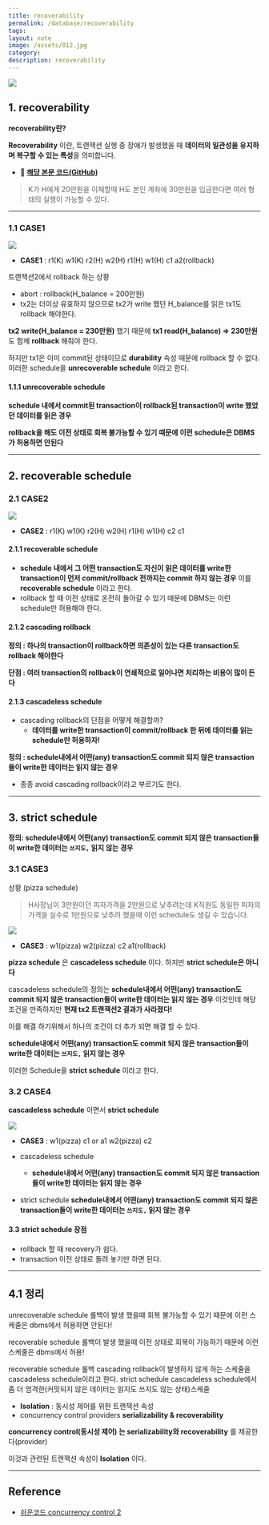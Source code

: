 ```yaml
---
title: recoverability
permalink: /database/recoverability
tags: 
layout: note
image: /assets/812.jpg
category: 
description: recoverability
---
```


![](/assets/812.jpg)

## 1. recoverability

**recoverability란?**

**Recoverability** 이란, 트랜잭션 실행 중 장애가 발생했을 때 **데이터의 일관성을 유지하며 복구할 수 있는 특성**을 의미합니다.

- 🐙 **[해당 본문 코드(GitHub)](https://github.com/yanggwangseong/implementation/tree/main/concurrency-control)** 

>  K가 H에게 20만원을 이체할때 H도 본인 계좌에 30만원을 입금한다면 여러 형태의 실행이 가능할 수 있다.

---

### 1.1 CASE1

![](/assets/recoverability01.png)

- **CASE1** : r1(K) w1(K) r2(H) w2(H) r1(H) w1(H) c1 a2(rollback)

트랜잭션2에서 rollback 하는 상황

- abort : rollback(H_balance = 200만원)
- tx2는 더이상 유효하지 않으므로 tx2가 write 했던 H_balance를 읽은 tx1도 rollback 해야한다.

**tx2 write(H_balance = 230만원)** 했기 때문에 **tx1 read(H_balance) => 230만원** 도 함께 **rollback** 해줘야 한다.

하지만 tx1은 이미 commit된 상태이므로 **durability** 속성 때문에 rollback 할 수 없다. 이러한 schedule을 **unrecoverable schedule** 이라고 한다.

#### 1.1.1 unrecoverable schedule

**schedule 내에서 commit된 transaction이 rollback된 transaction이 write 했었던 데이터를 읽은 경우** 

**rollback을 해도 이전 상태로 회복 불가능할 수 있기 때문에 이런 schedule은 DBMS가 허용하면 안된다** 

---

## 2. recoverable schedule

### 2.1 CASE2

![](/assets/recoverability02.png)

- **CASE2** : r1(K) w1(K) r2(H) w2(H) r1(H) w1(H) c2 c1

#### 2.1.1 recoverable schedule

- **schedule 내에서 그 어떤 transaction도 자신이 읽은 데이터를 write한 transaction이 먼저 commit/rollback 전까지는 commit 하지 않는 경우** 이를 **recoverable schedule** 이라고 한다.
- rollback 할 때 이전 상태로 온전히 돌아갈 수 있기 때문에 DBMS는 이런 schedule만 허용해야 한다.

#### 2.1.2 cascading rollback

**정의 : 하나의 transaction이 rollback하면 의존성이 있는 다른 transaction도 rollback 해야한다** 

**단점 : 여러 transaction의 rollback이 연쇄적으로 일어나면 처리하는 비용이 많이 든다** 

#### 2.1.3 cascadeless schedule

- cascading rollback의 단점을 어떻게 해결할까?
	- **데이터를 write한 transaction이 commit/rollback 한 뒤에 데이터를 읽는 schedule만 허용하자!**

**정의 : schedule내에서 어떤(any) transaction도 commit 되지 않은 transaction들이 write한 데이터는 읽지 않는 경우** 

- 종종 avoid cascading rollback이라고 부르기도 한다.

---

## 3. strict schedule

**정의: schedule내에서 어떤(any) transaction도 commit 되지 않은 transaction들이 write한 데이터는 `쓰지도,` 읽지 않는 경우**

### 3.1 CASE3

상황 (pizza schedule)

> H사장님이 3만원이던 피자가격을 2만원으로 낮추려는데 K직원도 동일한 피자의 가격을 실수로 1만원으로 낮추려 했을때 이런 schedule도 생길 수 있습니다.

![](/assets/recoverability03.png)

- **CASE3** : w1(pizza) w2(pizza) c2 a1(rollback)

**pizza schedule** 은 **cascadeless schedule** 이다. 하지만 **strict schedule은 아니다** 

cascadeless schedule의 정의는 **schedule내에서 어떤(any) transaction도 commit 되지 않은 transaction들이 write한 데이터는 읽지 않는 경우** 이것인데 해당 조건을 만족하지만 **현재 tx2 트랜잭션2 결과가 사라졌다!**

이를 해결 하기위해서 하나의 조건이 더 추가 되면 해결 할 수 있다.

**schedule내에서 어떤(any) transaction도 commit 되지 않은 transaction들이 write한 데이터는 `쓰지도,` 읽지 않는 경우**

이러한 Schedule을 **strict schedule** 이라고 한다.

### 3.2 CASE4

**cascadeless schedule** 이면서 **strict schedule** 

![](/assets/recoverability04.png)

- **CASE3** : w1(pizza) c1 or a1 w2(pizza) c2

- cascadeless schedule
	- **schedule내에서 어떤(any) transaction도 commit 되지 않은 transaction들이 write한 데이터는 읽지 않는 경우**
- strict schedule
	**schedule내에서 어떤(any) transaction도 commit 되지 않은 transaction들이 write한 데이터는 `쓰지도,` 읽지 않는 경우**

#### 3.3 strict schedule 장점

- rollback 할 때 recovery가 쉽다.
- transaction 이전 상태로 돌려 놓기만 하면 된다.



---

## 4.1 정리
unrecoverable schedule
롤백이 발생 했을때 회복 불가능할 수 있기 때문에 
이런 스케줄은 dbms에서 허용하면 안된다!

recoverable schedule
롤백이 발생 했을때 이전 상태로 회복이 가능하기 때문에
이런 스케줄은 dbms에서 허용!

recoverable schedule 롤백
cascading rollback이 발생하지 않게 하는 스케줄을 cascadeless schedule이라고 한다.
strict schedule
cascadeless schedule에서 좀 더 엄격한(커밋되지 않은 데이터는 읽지도 쓰지도 않는 상태)스케줄

- **Isolation** : 동시성 제어를 위한 트랜잭션 속성
- concurrency control providers **serializability & recoverability** 

**concurrency control(동시성 제어) 는 serializability와 recoverability** 를 제공한다(provider)

이것과 관련된 트랜잭션 속성이 **Isolation** 이다.



---

## Reference

- [쉬운코드 concurrency control 2](https://www.youtube.com/watch?v=89TZbhmo8zk) 
